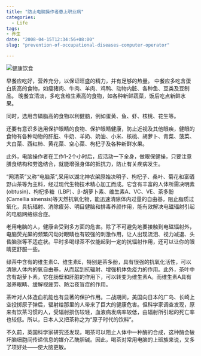 ```yaml
---
title: "防止电脑操作者患上职业病"
categories:
  - Life
tags: 
- 养生
date: "2008-04-15T12:34:56+08:00"
slug: "prevention-of-occupational-diseases-computer-operator"

---
```


![健康饮食](http://pic.yupoo.com/301.my/9745755669cf/d1potjdt.jpg)

早餐应吃好，营养充分，以保证旺盛的精力，并有足够的热量。
中餐应多吃含蛋白质高的食物，如瘦猪肉、牛肉、羊肉、鸡鸭、动物内脏、各种鱼、豆类及豆制品。
晚餐宜清淡，多吃含维生素高的食物，如各种新鲜蔬菜，饭后吃点新鲜水果。

同时，选用含磷脂高的食物以利健脑，例如蛋黄、鱼、虾、核桃、花生等。

还要有意识多选用保护眼睛的食物、保护眼睛健康，防止近视及其他眼疾，健眼的食物有各种动物的肝脏、牛奶、羊奶、奶油、小米、核桃、胡萝卜、青菜、菠菜、大白菜、西红柿、黄花菜、空心菜、枸杞子及各种新鲜水果。

此外，电脑操作者在工作1-2个小时后，应活动一下全身，做眼保健操，只要注意膳食结构和劳逸结合，就能增强身体的抵抗力，防止有关疾病发生。

“网清茶”又称“电脑茶”,采用以湖北神农架原始决明子、枸杞子、桑叶、菊花和富硒野山茶等为主料，经过现代生物技术精心加工而成。它含有丰富的人体所需决明素(obtusin)、枸杞多糖（LBP）、β-胡萝卜素、维生素A、VC、VE、茶多酚(Camellia sinensis)等天然抗氧化物，能迅速清除体内过量的自由基，阻止脂质过氧化，具抗辐射、消除疲劳、明目健脑和排毒养颜作用，能有效解决电磁辐射引起的电脑网络综合症。

老用电脑的人，健康会受到多方面的危害。除了不可避免地要接触到电磁辐射外，电脑荧光屏的频繁闪动对眼睛也有较强的刺激作用，让人出现流泪、视力减退、头昏脑涨等不适症状。平时多喝绿茶不仅能起到一定的抗辐射作用，还可以让你的眼睛更舒服一些。

绿茶中含有的维生素C、维生素E，特别是茶多酚，具有很强的抗氧化活性，可以清除人体内的氧自由基，从而起到抗辐射、增强机体免疫力的作用。此外，茶叶中含有胡萝卜素，它在肠壁和肝脏的作用下，可以转变为维生素A。而维生素A具有滋养眼睛、缓解视疲劳、防治夜盲症的作用。

茶叶对人体造血机能也有显著的保护作用。二战期间，美国向日本的广岛、长崎上空投掷原子弹后，辐射给那里的人带来了巨大的健康危害。但科学家调查发现，原来有饮茶习惯的人，受辐射损伤较轻，血液病发病率较低，由辐射所引起的死亡率也较低。所以，日本人又把茶称之为“原子时代的饮料”。

不久前，英国科学家研究还发现，喝茶可以阻止人体中一种酶的合成，这种酶会破坏脑细胞间传递信息的媒介乙酰胆碱。因此，喝茶对常用电脑的上班族来说，又多了项好处——使大脑更敏。
